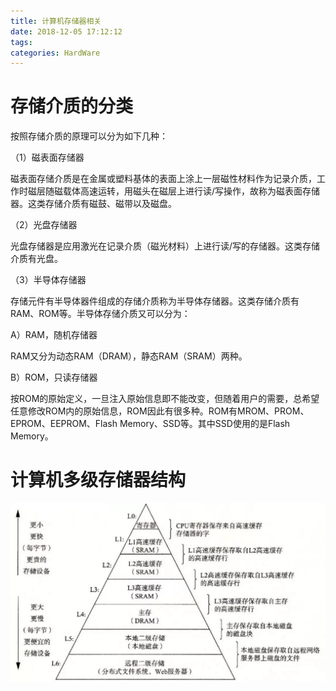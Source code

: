 ```yaml
---
title: 计算机存储器相关
date: 2018-12-05 17:12:12
tags:
categories: HardWare
---
```


# 存储介质的分类

按照存储介质的原理可以分为如下几种：

（1）磁表面存储器

磁表面存储介质是在金属或塑料基体的表面上涂上一层磁性材料作为记录介质，工作时磁层随磁载体高速运转，用磁头在磁层上进行读/写操作，故称为磁表面存储器。这类存储介质有磁鼓、磁带以及磁盘。

（2）光盘存储器

光盘存储器是应用激光在记录介质（磁光材料）上进行读/写的存储器。这类存储介质有光盘。

（3）半导体存储器

存储元件有半导体器件组成的存储介质称为半导体存储器。这类存储介质有RAM、ROM等。半导体存储介质又可以分为：

A）RAM，随机存储器

RAM又分为动态RAM（DRAM），静态RAM（SRAM）两种。

B）ROM，只读存储器

按ROM的原始定义，一旦注入原始信息即不能改变，但随着用户的需要，总希望任意修改ROM内的原始信息，ROM因此有很多种。ROM有MROM、PROM、EPROM、EEPROM、Flash Memory、SSD等。其中SSD使用的是Flash Memory。

# 计算机多级存储器结构

![](/images/pc_storage_1_1.jpg)
